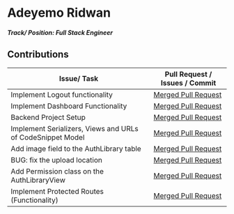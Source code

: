 # Adeyemo Ridwan

##### Track/ Position: **Full Stack Engineer**

## Contributions

| Issue/ Task                                                | Pull Request / Issues / Commit                                                  |
| ---------------------------------------------------------- | ------------------------------------------------------------------------------- |
| Implement Logout functionality                             | [Merged Pull Request](https://github.com/zuri-training/AuthWiki_Team9/pull/140) |
| Implement Dashboard Functionality                          | [Merged Pull Request](https://github.com/zuri-training/AuthWiki_Team9/pull/124) |
| Backend Project Setup                                      | [Merged Pull Request](https://github.com/zuri-training/AuthWiki_Team9/pull/30)  |
| Implement Serializers, Views and URLs of CodeSnippet Model | [Merged Pull Request](https://github.com/zuri-training/AuthWiki_Team9/pull/79)  |
| Add image field to the AuthLibrary table                   | [Merged Pull Request](https://github.com/zuri-training/AuthWiki_Team9/pull/84)  |
| BUG: fix the upload location                               | [Merged Pull Request](https://github.com/zuri-training/AuthWiki_Team9/pull/85)  |
| Add Permission class on the AuthLibraryView                | [Merged Pull Request](https://github.com/zuri-training/AuthWiki_Team9/pull/95)  |
| Implement Protected Routes (Functionality)                 | [Merged Pull Request](https://github.com/zuri-training/AuthWiki_Team9/pull/108) |

